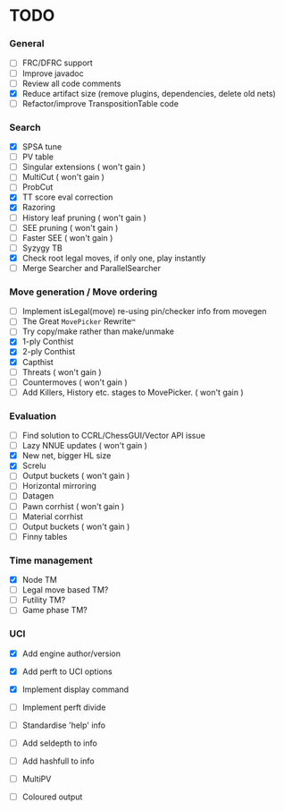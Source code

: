 # TODO

### General

- [ ] FRC/DFRC support
- [ ] Improve javadoc
- [ ] Review all code comments
- [x] Reduce artifact size (remove plugins, dependencies, delete old nets)
- [ ] Refactor/improve TranspositionTable code

### Search

- [x] SPSA tune
- [ ] PV table
- [ ] Singular extensions ( won't gain )
- [ ] MultiCut ( won't gain )
- [ ] ProbCut
- [x] TT score eval correction 
- [x] Razoring
- [ ] History leaf pruning ( won't gain )
- [ ] SEE pruning ( won't gain )
- [ ] Faster SEE ( won't gain )
- [ ] Syzygy TB
- [x] Check root legal moves, if only one, play instantly
- [ ] Merge Searcher and ParallelSearcher

### Move generation / Move ordering

- [ ] Implement isLegal(move) re-using pin/checker info from movegen
- [ ] The Great `MovePicker` Rewrite`™`
- [ ] Try copy/make rather than make/unmake
- [x] 1-ply Conthist
- [x] 2-ply Conthist
- [x] Capthist
- [ ] Threats ( won't gain )
- [ ] Countermoves ( won't gain )
- [ ] Add Killers, History etc. stages to MovePicker. ( won't gain )

### Evaluation

- [ ] Find solution to CCRL/ChessGUI/Vector API issue
- [ ] Lazy NNUE updates ( won't gain )
- [x] New net, bigger HL size
- [x] Screlu
- [ ] Output buckets ( won't gain )
- [ ] Horizontal mirroring
- [ ] Datagen
- [ ] Pawn corrhist ( won't gain )
- [ ] Material corrhist
- [ ] Output buckets ( won't gain )
- [ ] Finny tables

### Time management

- [x] Node TM
- [ ] Legal move based TM?
- [ ] Futility TM?
- [ ] Game phase TM?

### UCI

- [x] Add engine author/version
- [x] Add perft to UCI options
- [x] Implement display command
- [ ] Implement perft divide
- [ ] Standardise 'help' info
- [ ] Add seldepth to info
- [ ] Add hashfull to info
- [ ] MultiPV
- [ ] Coloured output

